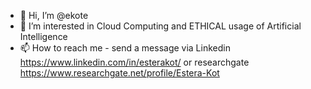 - 👋 Hi, I’m @ekote
- 👀 I’m interested in Cloud Computing and ETHICAL usage of Artificial Intelligence 
- 📫 How to reach me - send a message via Linkedin https://www.linkedin.com/in/esterakot/ or researchgate https://www.researchgate.net/profile/Estera-Kot 

<!---
ekote/ekote is a ✨ special ✨ repository because its `README.md` (this file) appears on your GitHub profile.
You can click the Preview link to take a look at your changes.
--->
